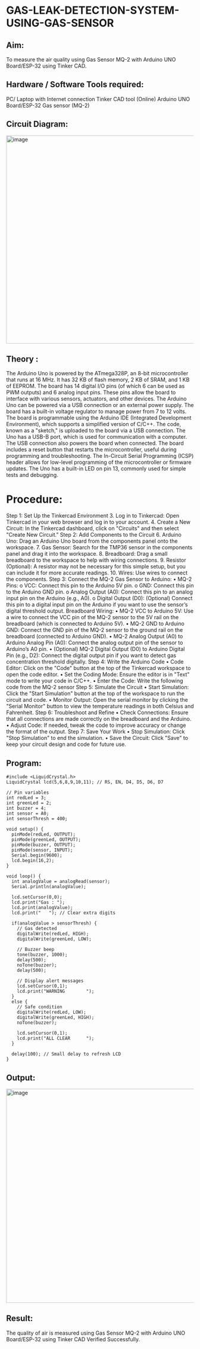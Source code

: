 # GAS-LEAK-DETECTION-SYSTEM-USING-GAS-SENSOR

## Aim:
To measure the air quality using Gas Sensor  MQ-2 with Arduino UNO Board/ESP-32 using Tinker CAD.

## Hardware / Software Tools required:
PC/ Laptop with Internet connection
Tinker CAD tool (Online)
Arduino UNO Board/ESP-32
Gas sensor (MQ-2)
	
## Circuit Diagram:
<img width="997" height="557" alt="image" src="https://github.com/user-attachments/assets/f2b9ebff-0c02-4ee0-8d00-448792a05c8f" />

## Theory :
The Arduino Uno is powered by the ATmega328P, an 8-bit microcontroller that runs at 16 MHz. It has 32 KB of flash memory, 2 KB of SRAM, and 1 KB of EEPROM. The board 
has 14 digital I/O pins (of which 6 can be used as PWM outputs) and 6 analog input pins. These pins allow the board to interface with various sensors, actuators, and other devices.
The Arduino Uno can be powered via a USB connection or an external power supply. The board has a built-in voltage regulator to manage power from 7 to 12 volts.
The board is programmable using the Arduino IDE (Integrated Development Environment), which supports a simplified version of C/C++. The code, known as a "sketch," is uploaded to the board via a USB connection. The Uno has a USB-B port, which is used for communication with a computer. The USB connection also powers the board when connected. The board includes a reset button that restarts the microcontroller, useful during programming and troubleshooting. The In-Circuit Serial Programming (ICSP) header allows for low-level programming of the microcontroller or firmware updates. The Uno has a built-in LED on pin 13, commonly used for simple tests and debugging.
# Procedure:
Step 1: Set Up the Tinkercad Environment
3.	Log in to Tinkercad: Open Tinkercad in your web browser and log in to your account.
4.	Create a New Circuit: In the Tinkercad dashboard, click on "Circuits" and then select "Create New Circuit."
Step 2: Add Components to the Circuit
6.	Arduino Uno: Drag an Arduino Uno board from the components panel onto the workspace.
7.	Gas Sensor: Search for the TMP36 sensor in the components panel and drag it into the workspace.
8.	Breadboard: Drag a small breadboard to the workspace to help with wiring connections.
9.	Resistor (Optional): A resistor may not be necessary for this simple setup, but you can include it for more accurate readings.
10.	Wires: Use wires to connect the components.
Step 3: Connect the MQ-2 Gas Sensor to Arduino:
•	MQ-2 Pins:
o	VCC: Connect this pin to the Arduino 5V pin.
o	GND: Connect this pin to the Arduino GND pin.
o	Analog Output (A0): Connect this pin to an analog input pin on the Arduino (e.g., A0).
o	Digital Output (D0): (Optional) Connect this pin to a digital input pin on the Arduino if you want to use the sensor’s digital threshold output.
Breadboard Wiring:
•	MQ-2 VCC to Arduino 5V: Use a wire to connect the VCC pin of the MQ-2 sensor to the 5V rail on the breadboard (which is connected to Arduino 5V).
•	MQ-2 GND to Arduino GND: Connect the GND pin of the MQ-2 sensor to the ground rail on the breadboard (connected to Arduino GND).
•	MQ-2 Analog Output (A0) to Arduino Analog Pin (A0): Connect the analog output pin of the sensor to Arduino’s A0 pin.
•	(Optional) MQ-2 Digital Output (D0) to Arduino Digital Pin (e.g., D2): Connect the digital output pin if you want to detect gas concentration threshold digitally.
Step 4: Write the Arduino Code
•	Code Editor: Click on the "Code" button at the top of the Tinkercad workspace to open the code editor.
•	Set the Coding Mode: Ensure the editor is in "Text" mode to write your code in C/C++.
•	Enter the Code: Write the following code from the MQ-2  sensor
Step 5: Simulate the Circuit
•	Start Simulation: Click the "Start Simulation" button at the top of the workspace to run the circuit and code.
•	Monitor Output: Open the serial monitor by clicking the "Serial Monitor" button to view the temperature readings in both Celsius and Fahrenheit.
Step 6: Troubleshoot and Refine
•	Check Connections: Ensure that all connections are made correctly on the breadboard and the Arduino.
•	Adjust Code: If needed, tweak the code to improve accuracy or change the format of the output.
Step 7: Save Your Work
•	Stop Simulation: Click "Stop Simulation" to end the simulation.
•	Save the Circuit: Click "Save" to keep your circuit design and code for future use.

## Program:
```
#include <LiquidCrystal.h>
LiquidCrystal lcd(5,6,8,9,10,11); // RS, EN, D4, D5, D6, D7

// Pin variables
int redLed = 3;
int greenLed = 2;
int buzzer = 4;
int sensor = A0;
int sensorThresh = 400;

void setup() {
  pinMode(redLed, OUTPUT);
  pinMode(greenLed, OUTPUT);
  pinMode(buzzer, OUTPUT);
  pinMode(sensor, INPUT);
  Serial.begin(9600);
  lcd.begin(16,2);
}

void loop() {
  int analogValue = analogRead(sensor);
  Serial.println(analogValue);

  lcd.setCursor(0,0);
  lcd.print("Gas : ");
  lcd.print(analogValue);
  lcd.print("   "); // Clear extra digits

  if(analogValue > sensorThresh) {
    // Gas detected
    digitalWrite(redLed, HIGH);
    digitalWrite(greenLed, LOW);

    // Buzzer beep
    tone(buzzer, 1000);
    delay(500);
    noTone(buzzer);
    delay(500);

    // Display alert messages
    lcd.setCursor(0,1);
    lcd.print("WARNING        ");
  }
  else {
    // Safe condition
    digitalWrite(redLed, LOW);
    digitalWrite(greenLed, HIGH);
    noTone(buzzer);

    lcd.setCursor(0,1);
    lcd.print("ALL CLEAR      ");
  }

  delay(100); // Small delay to refresh LCD
}
```

## Output:
<img width="1607" height="573" alt="image" src="https://github.com/user-attachments/assets/7aeeb0d9-b90c-4467-8106-d2e9e282b5df" />

## Result:
The quality of air is measured using Gas Sensor MQ-2 with Arduino UNO Board/ESP-32 using Tinker CAD Verified Successfully.

